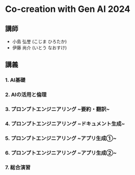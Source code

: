 # Co-creation with Gen AI 2024

## 講師

- 小島 弘誉 (こじま ひろたか)
- 伊藤 尚介 (いとう なおすけ)

## 講義

### 1. AI基礎

### 2. AIの活用と倫理

### 3. プロンプトエンジニアリング ~要約・翻訳~

### 4. プロンプトエンジニアリング ~ドキュメント生成~

### 5. プロンプトエンジニアリング ~アプリ生成①~

### 6. プロンプトエンジニアリング ~アプリ生成②~

### 7. 総合演習

